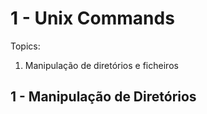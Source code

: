 # 1 - Unix Commands

Topics:

1. Manipulação de diretórios e ficheiros



## 1 - Manipulação de Diretórios

```bash

```